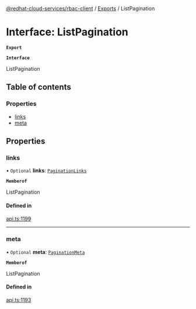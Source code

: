 [@redhat-cloud-services/rbac-client](../README.md) / [Exports](../modules.md) / ListPagination

# Interface: ListPagination

**`Export`**

**`Interface`**

ListPagination

## Table of contents

### Properties

- [links](ListPagination.md#links)
- [meta](ListPagination.md#meta)

## Properties

### links

• `Optional` **links**: [`PaginationLinks`](PaginationLinks.md)

**`Memberof`**

ListPagination

#### Defined in

[api.ts:1199](https://github.com/RedHatInsights/javascript-clients/blob/master/packages/rbac/api.ts#L1199)

___

### meta

• `Optional` **meta**: [`PaginationMeta`](PaginationMeta.md)

**`Memberof`**

ListPagination

#### Defined in

[api.ts:1193](https://github.com/RedHatInsights/javascript-clients/blob/master/packages/rbac/api.ts#L1193)
